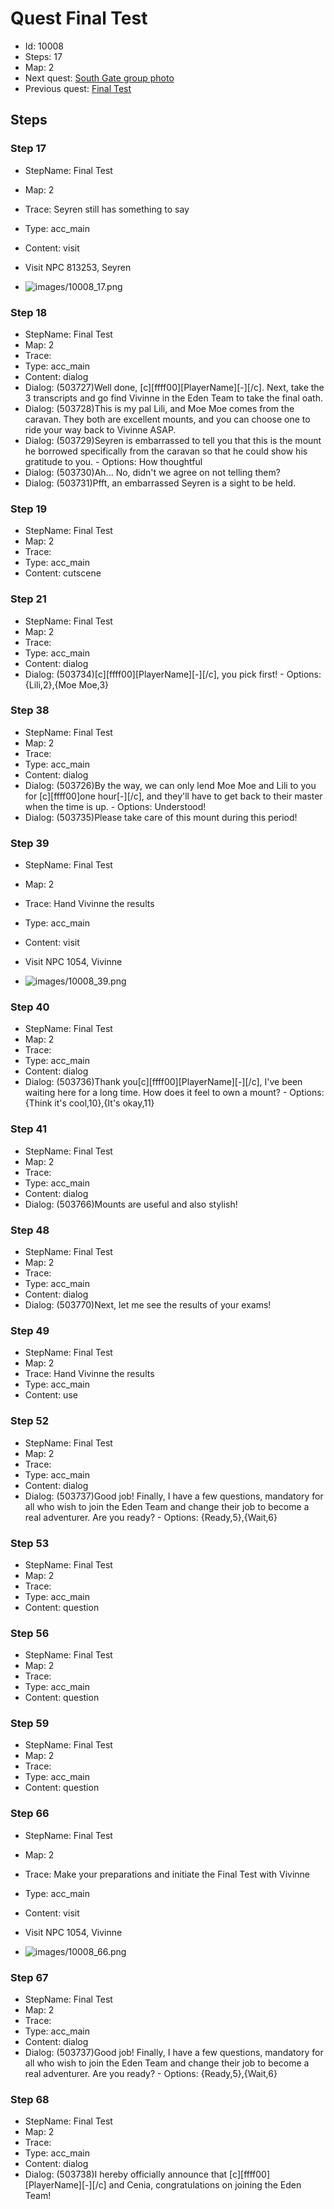 # Quest Final Test

- Id: 10008
- Steps: 17
- Map: 2
- Next quest: [South Gate group photo](10011.md)
- Previous quest: [Final Test](10007.md)

## Steps

### Step 17
- StepName:  Final Test
- Map:  2
- Trace:  Seyren still has something to say
- Type:  acc_main
- Content:  visit
- Visit NPC 813253, Seyren

- ![images/10008_17.png](images/10008_17.png)


### Step 18
- StepName:  Final Test
- Map:  2
- Trace:  
- Type:  acc_main
- Content:  dialog
- Dialog: (503727)Well done, [c][ffff00][PlayerName][-][/c]. Next, take the 3 transcripts and go find Vivinne in the Eden Team to take the final oath.
- Dialog: (503728)This is my pal Lili, and Moe Moe comes from the caravan. They both are excellent mounts, and you can choose one to ride your way back to Vivinne ASAP.
- Dialog: (503729)Seyren is embarrassed to tell you that this is the mount he borrowed specifically from the caravan so that he could show his gratitude to you. - Options: How thoughtful
- Dialog: (503730)Ah... No, didn't we agree on not telling them?
- Dialog: (503731)Pfft, an embarrassed Seyren is a sight to be held.


### Step 19
- StepName:  Final Test
- Map:  2
- Trace:  
- Type:  acc_main
- Content:  cutscene


### Step 21
- StepName:  Final Test
- Map:  2
- Trace:  
- Type:  acc_main
- Content:  dialog
- Dialog: (503734)[c][ffff00][PlayerName][-][/c], you pick first! - Options: {Lili,2},{Moe Moe,3}


### Step 38
- StepName:  Final Test
- Map:  2
- Trace:  
- Type:  acc_main
- Content:  dialog
- Dialog: (503726)By the way, we can only lend Moe Moe and Lili to you for [c][ffff00]one hour[-][/c], and they'll have to get back to their master when the time is up. - Options: Understood!
- Dialog: (503735)Please take care of this mount during this period!


### Step 39
- StepName:  Final Test
- Map:  2
- Trace:  Hand Vivinne the results
- Type:  acc_main
- Content:  visit
- Visit NPC 1054, Vivinne

- ![images/10008_39.png](images/10008_39.png)


### Step 40
- StepName:  Final Test
- Map:  2
- Trace:  
- Type:  acc_main
- Content:  dialog
- Dialog: (503736)Thank you[c][ffff00][PlayerName][-][/c], I've been waiting here for a long time. How does it feel to own a mount? - Options: {Think it's cool,10},{It's okay,11}


### Step 41
- StepName:  Final Test
- Map:  2
- Trace:  
- Type:  acc_main
- Content:  dialog
- Dialog: (503766)Mounts are useful and also stylish!


### Step 48
- StepName:  Final Test
- Map:  2
- Trace:  
- Type:  acc_main
- Content:  dialog
- Dialog: (503770)Next, let me see the results of your exams!


### Step 49
- StepName:  Final Test
- Map:  2
- Trace:  Hand Vivinne the results
- Type:  acc_main
- Content:  use


### Step 52
- StepName:  Final Test
- Map:  2
- Trace:  
- Type:  acc_main
- Content:  dialog
- Dialog: (503737)Good job! Finally, I have a few questions, mandatory for all who wish to join the Eden Team and change their job to become a real adventurer. Are you ready? - Options: {Ready,5},{Wait,6}


### Step 53
- StepName:  Final Test
- Map:  2
- Trace:  
- Type:  acc_main
- Content:  question


### Step 56
- StepName:  Final Test
- Map:  2
- Trace:  
- Type:  acc_main
- Content:  question


### Step 59
- StepName:  Final Test
- Map:  2
- Trace:  
- Type:  acc_main
- Content:  question


### Step 66
- StepName:  Final Test
- Map:  2
- Trace:  Make your preparations and initiate the Final Test with Vivinne
- Type:  acc_main
- Content:  visit
- Visit NPC 1054, Vivinne

- ![images/10008_66.png](images/10008_66.png)


### Step 67
- StepName:  Final Test
- Map:  2
- Trace:  
- Type:  acc_main
- Content:  dialog
- Dialog: (503737)Good job! Finally, I have a few questions, mandatory for all who wish to join the Eden Team and change their job to become a real adventurer. Are you ready? - Options: {Ready,5},{Wait,6}


### Step 68
- StepName:  Final Test
- Map:  2
- Trace:  
- Type:  acc_main
- Content:  dialog
- Dialog: (503738)I hereby officially announce that [c][ffff00][PlayerName][-][/c] and Cenia, congratulations on joining the Eden Team!


